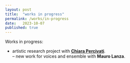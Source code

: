 ```yaml
---
layout: post
title:  "works in progress"
permalink: /works/in-progress
date:   2023-10-07
published: true
---
```


Works in progress:

- artistic research project with [**Chiara Percivati**][percivati]. <br>
– new work for voices and ensemble with **Mauro Lanza**.

[percivati]: https://www.chiarapercivati.net/
